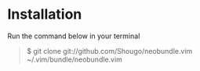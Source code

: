 # Installation

Run the command below in your terminal

> $ git clone git://github.com/Shougo/neobundle.vim ~/.vim/bundle/neobundle.vim 
